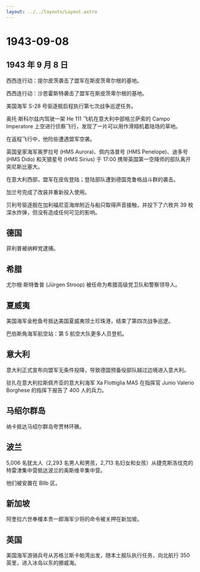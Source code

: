 ```yaml
---
layout: ../../layouts/Layout.astro
---
```


# 1943-09-08

## 1943 年 9 月 8 日

西西连行动：提尔皮茨袭击了盟军在斯皮茨卑尔根的基地。

西西连行动：沙恩霍斯特袭击了盟军在斯皮茨卑尔根的基地。

美国海军 S-28 号驱逐舰启程执行第七次战争巡逻任务。

奥托·斯科尔兹内驾驶一架 He 111 飞机在意大利中部格兰萨索的 Campo
Imperatore 上空进行侦察飞行，发现了一片可以用作滑翔机着陆场的草地。

在返程飞行中，他险些遭遇盟军空袭。

英国皇家海军奥罗拉号 (HMS Aurora)、佩内洛普号 (HMS Penelope)、迪多号
(HMS Dido) 和天狼星号 (HMS Sirius) 于 17:00
携带英国第一空降师的部队离开突尼斯比塞大。

在意大利西部，盟军在皮佐登陆；登陆部队遭到德国克鲁格战斗群的袭击。

加兰号完成了改装并重新投入使用。

贝利号驱逐舰在加利福尼亚海岸附近与船只取得声音接触，并投下了六枚共 39
枚深水炸弹，但没有造成任何可见的影响。

## 德国

菲利普被纳粹党逮捕。

## 希腊

尤尔根·斯特鲁普 (Jürgen Stroop) 被任命为希腊高级党卫队和警察领导人。

## 夏威夷

美国海军金枪鱼号抵达美国夏威夷领土珍珠港，结束了第四次战争巡逻。

巴伯斯角海军航空站：第 5 航空大队更多人员登机。

## 意大利

意大利正式宣布向盟军无条件投降，导致德国预备役部队越过边境进入意大利。

驻扎在意大利拉斯佩齐亚的意大利海军 Xa Flottiglia MAS 在指挥官 Junio
Valerio Borghese 的指挥下报告了 400 人的兵力。

## 马绍尔群岛

纳卡抵达马绍尔群岛夸贾林环礁。

## 波兰

5,006 名犹太人（2,293 名男人和男孩，2,713
名妇女和女孩）从捷克斯洛伐克的特雷津集中营抵达波兰的奥斯维辛集中营。

他们被安置在 BIIb 区。

## 新加坡

阿奎拉六世奉榎本贵一郎海军少将的命令被关押在新加坡。

## 英国

美国海军游骑兵号从苏格兰斯卡帕湾出发，随本土舰队执行任务，向北航行 350
英里，进入冰岛以东的挪威海。